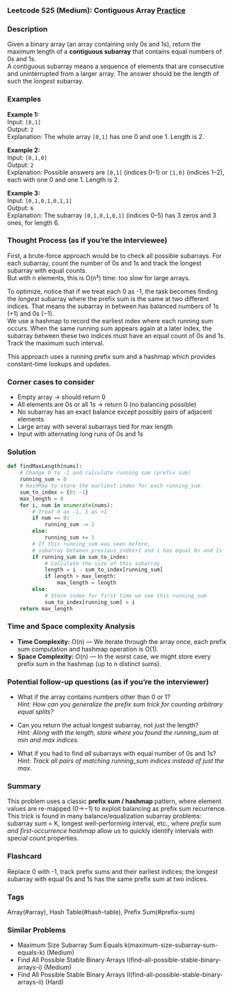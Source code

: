 ### Leetcode 525 (Medium): Contiguous Array [Practice](https://leetcode.com/problems/contiguous-array)

### Description  
Given a binary array (an array containing only 0s and 1s), return the maximum length of a **contiguous subarray** that contains equal numbers of 0s and 1s.  
A contiguous subarray means a sequence of elements that are consecutive and uninterrupted from a larger array. The answer should be the length of such the *longest* subarray.

### Examples  

**Example 1:**  
Input: `[0,1]`  
Output: `2`  
Explanation: The whole array `[0,1]` has one 0 and one 1. Length is 2.

**Example 2:**  
Input: `[0,1,0]`  
Output: `2`  
Explanation: Possible answers are `[0,1]` (indices 0–1) or `[1,0]` (indices 1–2), each with one 0 and one 1. Length is 2.

**Example 3:**  
Input: `[0,1,0,1,0,1,1]`  
Output: `6`  
Explanation: The subarray `[0,1,0,1,0,1]` (indices 0–5) has 3 zeros and 3 ones, for length 6.

### Thought Process (as if you’re the interviewee)  
First, a brute-force approach would be to check all possible subarrays. For each subarray, count the number of 0s and 1s and track the longest subarray with equal counts.  
But with n elements, this is O(n²) time: too slow for large arrays.

To optimize, notice that if we treat each 0 as -1, the task becomes finding the *longest* subarray where the prefix sum is the same at two different indices. That means the subarray in between has balanced numbers of 1s (+1) and 0s (−1).  
We use a hashmap to record the earliest index where each running sum occurs. When the same running sum appears again at a later index, the subarray between these two indices must have an equal count of 0s and 1s. Track the maximum such interval.

This approach uses a running prefix sum and a hashmap which provides constant-time lookups and updates.

### Corner cases to consider  
- Empty array → should return 0
- All elements are 0s or all 1s → return 0 (no balancing possible)
- No subarray has an exact balance except possibly pairs of adjacent elements
- Large array with several subarrays tied for max length
- Input with alternating long runs of 0s and 1s

### Solution

```python
def findMaxLength(nums):
    # Change 0 to -1 and calculate running sum (prefix sum)
    running_sum = 0
    # HashMap to store the earliest index for each running_sum
    sum_to_index = {0: -1}
    max_length = 0
    for i, num in enumerate(nums):
        # Treat 0 as -1, 1 as +1
        if num == 0:
            running_sum -= 1
        else:
            running_sum += 1
        # If this running_sum was seen before,
        # subarray between previous_index+1 and i has equal 0s and 1s
        if running_sum in sum_to_index:
            # Calculate the size of this subarray
            length = i - sum_to_index[running_sum]
            if length > max_length:
                max_length = length
        else:
            # Store index for first time we see this running_sum
            sum_to_index[running_sum] = i
    return max_length
```

### Time and Space complexity Analysis  

- **Time Complexity:** O(n) — We iterate through the array once, each prefix sum computation and hashmap operation is O(1).
- **Space Complexity:** O(n) — In the worst case, we might store every prefix sum in the hashmap (up to n distinct sums).

### Potential follow-up questions (as if you’re the interviewer)  

- What if the array contains numbers other than 0 or 1?  
  *Hint: How can you generalize the prefix sum trick for counting arbitrary equal splits?*

- Can you return the actual longest subarray, not just the length?  
  *Hint: Along with the length, store where you found the running_sum at min and max indices.*

- What if you had to find *all* subarrays with equal number of 0s and 1s?  
  *Hint: Track all pairs of matching running_sum indices instead of just the max.*

### Summary  
This problem uses a classic **prefix sum / hashmap** pattern, where element values are re-mapped (0→−1) to exploit balancing as prefix sum recurrence.  
This trick is found in many balance/equalization subarray problems: subarray sum = K, longest well-performing interval, etc., where *prefix sum and first-occurrence hashmap* allow us to quickly identify intervals with special count properties.


### Flashcard
Replace 0 with -1, track prefix sums and their earliest indices; the longest subarray with equal 0s and 1s has the same prefix sum at two indices.

### Tags
Array(#array), Hash Table(#hash-table), Prefix Sum(#prefix-sum)

### Similar Problems
- Maximum Size Subarray Sum Equals k(maximum-size-subarray-sum-equals-k) (Medium)
- Find All Possible Stable Binary Arrays I(find-all-possible-stable-binary-arrays-i) (Medium)
- Find All Possible Stable Binary Arrays II(find-all-possible-stable-binary-arrays-ii) (Hard)